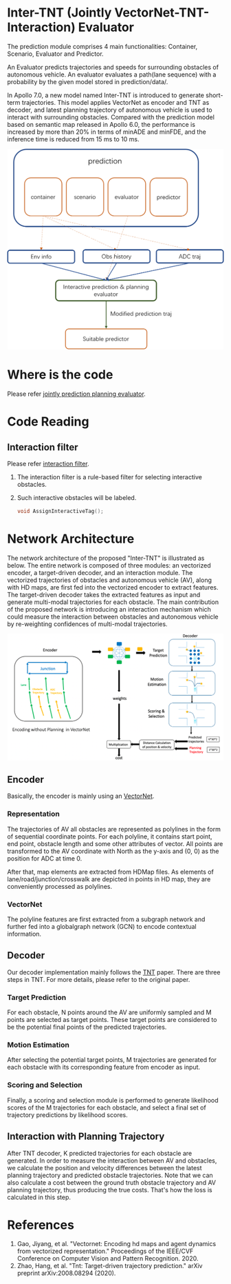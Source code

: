 # Inter-TNT (Jointly VectorNet-TNT-Interaction) Evaluator

The prediction module comprises 4 main functionalities: Container, Scenario, Evaluator and Predictor.

An Evaluator predicts trajectories and speeds for surrounding obstacles of autonomous vehicle. An evaluator evaluates a path(lane sequence) with a probability by the given model stored in prediction/data/.

In Apollo 7.0, a new model named Inter-TNT is introduced to generate short-term trajectories. This model applies VectorNet as encoder and TNT as decoder, and latest planning trajectory of autonomous vehicle is used to interact with surrounding obstacles. Compared with the prediction model based on semantic map released in Apollo 6.0, the performance is increased by more than 20% in terms of minADE and minFDE, and the inference time is reduced from 15 ms to 10 ms. 

![Diagram](images/interaction_model_fig_1.png)

# Where is the code

Please refer [jointly prediction planning evaluator](https://github.com/ApolloAuto/apollo/tree/master/modules/prediction/evaluator/vehicle).

# Code Reading

## Interaction filter
Please refer [interaction filter](https://github.com/ApolloAuto/apollo/tree/master/modules/prediction/scenario/interaction_filter).
1. The interaction filter is a rule-based filter for selecting interactive obstacles.

2. Such interactive obstacles will be labeled.

    ```cpp
    void AssignInteractiveTag();
    ```

# Network Architecture
The network architecture of the proposed "Inter-TNT" is illustrated as below. The entire network is composed of three modules: an vectorized encoder, a target-driven decoder, and an interaction module. The vectorized trajectories of obstacles and autonomous vehicle (AV), along with HD maps, are first fed into the vectorized encoder to extract features. The target-driven decoder takes the extracted features as input and generate multi-modal trajectories for each obstacle. The main contribution of the proposed network is introducing an interaction mechanism which could measure the interaction between obstacles and autonomous vehicle by re-weighting confidences of multi-modal trajectories. 

![Diagram](images/VectorNet-TNT-Interaction.png)

## Encoder
Basically, the encoder is mainly using an [VectorNet](https://arxiv.org/abs/2005.04259). 

### Representation
The trajectories of AV all obstacles are represented as polylines in the form of sequential coordinate points. For each polyline, it contains start point, end point, obstacle length and some other attributes of vector. All points are transformed to the AV coordinate with North as the y-axis and (0, 0) as the position for ADC at time 0.

After that, map elements are extracted from HDMap files. As elements of lane/road/junction/crosswalk are depicted in points in HD map, they are conveniently processed as polylines. 

### VectorNet
The polyline features are first extracted from a subgraph network and further fed into a globalgraph network (GCN) to encode contextual information.

## Decoder
Our decoder implementation mainly follows the [TNT](https://arxiv.org/abs/2008.08294) paper. There are three steps in TNT. For more details, please refer to the original paper. 

### Target Prediction
For each obstacle, N points around the AV are uniformly sampled and M points are selected as target points. These target points are considered to be the potential final points of the predicted trajectories.

### Motion Estimation
After selecting the potential target points, M trajectories are generated for each obstacle with its corresponding feature from encoder as input. 

### Scoring and Selection
Finally, a scoring and selection module is performed to generate likelihood scores of the M trajectories for each obstacle, and select a final set of trajectory predictions by likelihood scores. 

## Interaction with Planning Trajectory
After TNT decoder, K predicted trajectories for each obstacle are generated. In order to measure the interaction between AV and obstacles, we calculate the position and velocity differences between the latest planning trajectory and predicted obstacle trajectories. Note that we can also calculate a cost between the ground truth obstacle trajectory and AV planning trajectory, thus producing the true costs. That's how the loss is calculated in this step.

# References
1. Gao, Jiyang, et al. "Vectornet: Encoding hd maps and agent dynamics from vectorized representation." Proceedings of the IEEE/CVF Conference on Computer Vision and Pattern Recognition. 2020.
2. Zhao, Hang, et al. "Tnt: Target-driven trajectory prediction." arXiv preprint arXiv:2008.08294 (2020).
